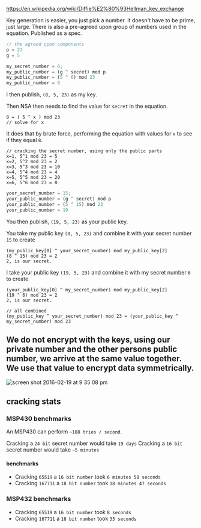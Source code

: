 https://en.wikipedia.org/wiki/Diffie%E2%80%93Hellman_key_exchange

Key generation is easier, you just pick a number.  It doesn't have to be prime, just large.  There is also a pre-agreed upon group of numbers used in the equation.  Published as a spec.

```javascript
// the agreed upon components
p = 23
g = 5
```

```javascript
my_secret_number = 6;
my_public_number = (g ^ secret) mod p
my_public_number = (5 ^ 6) mod 23
my_public_number = 8
```
I then publish, `(8, 5, 23)` as my key.

Then NSA then needs to find the value for `secret` in the equation.
```
8 = ( 5 ^ x ) mod 23
// solve for x
```
It does that by brute force, performing the equation with values for `x` to see if they equal `8`.

```
// cracking the secret number, using only the public parts
x=1, 5^1 mod 23 = 5
x=2, 5^2 mod 23 = 2
x=3, 5^3 mod 23 = 10
x=4, 5^4 mod 23 = 4
x=5, 5^5 mod 23 = 20
x=6, 5^6 mod 23 = 8
```

```javascript
your_secret_number = 15;
your_public_number = (g ^ secret) mod p
your_public_number = (5 ^ 15) mod 23
your_public_number = 19
```

You then publish, `(19, 5, 23)` as your public key.

You take my public key `(8, 5, 23)` and combine it with your secret number `15` to create
```
(my_public_key[0] ^ your_secret_number) mod my_public_key[2]
(8 ^ 15) mod 23 = 2
2, is our secret.
```
I take your public key `(19, 5, 23)` and combine it with my secret number `6` to create
```
(your_public_key[0] ^ my_secret_number) mod my_public_key[2]
(19 ^ 6) mod 23 = 2
2, is our secret.
```

```
// all combined
(my_public_key ^ your_secret_number) mod 23 = (your_public_key ^ my_secret_number) mod 23
```

## We do not encrypt with the keys, using our private number and the other persons public number, we arrive at the same value together. We use that value to encrypt data symmetrically.

![screen shot 2016-02-19 at 9 35 08 pm](https://cloud.githubusercontent.com/assets/432483/13194712/aeabc59e-d750-11e5-843d-75ee06f5cc81.png)

## cracking stats

### MSP430 benchmarks

An MSP430 can perform `~188 tries / second`.

Cracking a `24 bit` secret number would take `19 days`
Cracking a `16 bit` secret number would take `~5 minutes`

#### benchmarks
* Cracking `65519` a `16 bit number` took `6 minutes 58 seconds`
* Cracking `167711` a `18 bit number` took `18 minutes 47 seconds`


### MSP432 benchmarks
* Cracking `65519` a `16 bit number` took `8 seconds`
* Cracking `167711` a `18 bit number` took `35 seconds`
